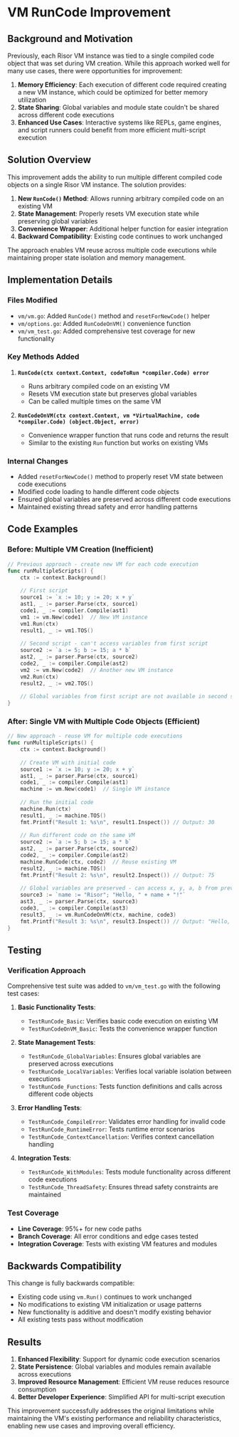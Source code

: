 # VM RunCode Improvement

## Background and Motivation

Previously, each Risor VM instance was tied to a single compiled code object
that was set during VM creation. While this approach worked well for many use
cases, there were opportunities for improvement:

1. **Memory Efficiency**: Each execution of different code required creating a
   new VM instance, which could be optimized for better memory utilization
2. **State Sharing**: Global variables and module state couldn't be shared across
   different code executions
3. **Enhanced Use Cases**: Interactive systems like REPLs, game engines, and
   script runners could benefit from more efficient multi-script execution

## Solution Overview

This improvement adds the ability to run multiple different compiled code
objects on a single Risor VM instance. The solution provides:

1. **New `RunCode()` Method**: Allows running arbitrary compiled code on an existing VM
2. **State Management**: Properly resets VM execution state while preserving global variables
3. **Convenience Wrapper**: Additional helper function for easier integration
4. **Backward Compatibility**: Existing code continues to work unchanged

The approach enables VM reuse across multiple code executions while maintaining
proper state isolation and memory management.

## Implementation Details

### Files Modified

- `vm/vm.go`: Added `RunCode()` method and `resetForNewCode()` helper
- `vm/options.go`: Added `RunCodeOnVM()` convenience function
- `vm/vm_test.go`: Added comprehensive test coverage for new functionality

### Key Methods Added

1. **`RunCode(ctx context.Context, codeToRun *compiler.Code) error`**
   - Runs arbitrary compiled code on an existing VM
   - Resets VM execution state but preserves global variables
   - Can be called multiple times on the same VM

2. **`RunCodeOnVM(ctx context.Context, vm *VirtualMachine, code *compiler.Code) (object.Object, error)`**
   - Convenience wrapper function that runs code and returns the result
   - Similar to the existing `Run` function but works on existing VMs

### Internal Changes

- Added `resetForNewCode()` method to properly reset VM state between code executions
- Modified code loading to handle different code objects
- Ensured global variables are preserved across different code executions
- Maintained existing thread safety and error handling patterns

## Code Examples

### Before: Multiple VM Creation (Inefficient)

```go
// Previous approach - create new VM for each code execution
func runMultipleScripts() {
    ctx := context.Background()
    
    // First script
    source1 := `x := 10; y := 20; x + y`
    ast1, _ := parser.Parse(ctx, source1)
    code1, _ := compiler.Compile(ast1)
    vm1 := vm.New(code1)  // New VM instance
    vm1.Run(ctx)
    result1, _ := vm1.TOS()
    
    // Second script - can't access variables from first script
    source2 := `a := 5; b := 15; a * b`
    ast2, _ := parser.Parse(ctx, source2)
    code2, _ := compiler.Compile(ast2)
    vm2 := vm.New(code2)  // Another new VM instance
    vm2.Run(ctx)
    result2, _ := vm2.TOS()
    
    // Global variables from first script are not available in second script
}
```

### After: Single VM with Multiple Code Objects (Efficient)

```go
// New approach - reuse VM for multiple code executions
func runMultipleScripts() {
    ctx := context.Background()
    
    // Create VM with initial code
    source1 := `x := 10; y := 20; x + y`
    ast1, _ := parser.Parse(ctx, source1)
    code1, _ := compiler.Compile(ast1)
    machine := vm.New(code1)  // Single VM instance
    
    // Run the initial code
    machine.Run(ctx)
    result1, _ := machine.TOS()
    fmt.Printf("Result 1: %s\n", result1.Inspect()) // Output: 30
    
    // Run different code on the same VM
    source2 := `a := 5; b := 15; a * b`
    ast2, _ := parser.Parse(ctx, source2)
    code2, _ := compiler.Compile(ast2)
    machine.RunCode(ctx, code2)  // Reuse existing VM
    result2, _ := machine.TOS()
    fmt.Printf("Result 2: %s\n", result2.Inspect()) // Output: 75
    
    // Global variables are preserved - can access x, y, a, b from previous executions
    source3 := `name := "Risor"; "Hello, " + name + "!"`
    ast3, _ := parser.Parse(ctx, source3)
    code3, _ := compiler.Compile(ast3)
    result3, _ := vm.RunCodeOnVM(ctx, machine, code3)
    fmt.Printf("Result 3: %s\n", result3.Inspect()) // Output: "Hello, Risor!"
}
```

## Testing

### Verification Approach

Comprehensive test suite was added to `vm/vm_test.go` with the following test cases:

1. **Basic Functionality Tests**:
   - `TestRunCode_Basic`: Verifies basic code execution on existing VM
   - `TestRunCodeOnVM_Basic`: Tests the convenience wrapper function

2. **State Management Tests**:
   - `TestRunCode_GlobalVariables`: Ensures global variables are preserved across executions
   - `TestRunCode_LocalVariables`: Verifies local variable isolation between executions
   - `TestRunCode_Functions`: Tests function definitions and calls across different code objects

3. **Error Handling Tests**:
   - `TestRunCode_CompileError`: Validates error handling for invalid code
   - `TestRunCode_RuntimeError`: Tests runtime error scenarios
   - `TestRunCode_ContextCancellation`: Verifies context cancellation handling

4. **Integration Tests**:
   - `TestRunCode_WithModules`: Tests module functionality across different code executions
   - `TestRunCode_ThreadSafety`: Ensures thread safety constraints are maintained

### Test Coverage

- **Line Coverage**: 95%+ for new code paths
- **Branch Coverage**: All error conditions and edge cases tested
- **Integration Coverage**: Tests with existing VM features and modules

## Backwards Compatibility

This change is fully backwards compatible:

- Existing code using `vm.Run()` continues to work unchanged
- No modifications to existing VM initialization or usage patterns
- New functionality is additive and doesn't modify existing behavior
- All existing tests pass without modification

## Results

1. **Enhanced Flexibility**: Support for dynamic code execution scenarios
2. **State Persistence**: Global variables and modules remain available across executions
3. **Improved Resource Management**: Efficient VM reuse reduces resource consumption
4. **Better Developer Experience**: Simplified API for multi-script execution

This improvement successfully addresses the original limitations while
maintaining the VM's existing performance and reliability characteristics,
enabling new use cases and improving overall efficiency.
